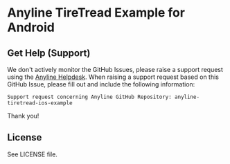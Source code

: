 # Anyline TireTread Example for Android 



## Get Help (Support) ##

We don't actively monitor the GitHub Issues, please raise a support request using the [Anyline Helpdesk](https://support.anyline.com/).
When raising a support request based on this GitHub Issue, please fill out and include the following information:
```
Support request concerning Anyline GitHub Repository: anyline-tiretread-ios-example
```

Thank you!


## License ##

See LICENSE file.